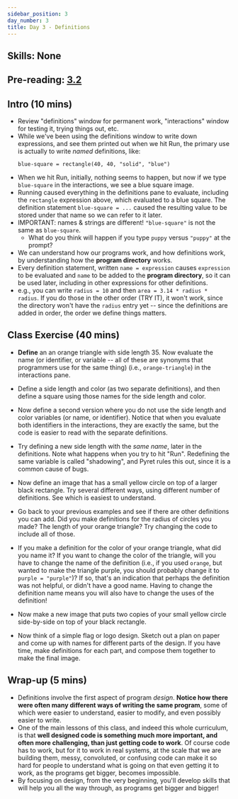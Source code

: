 ```yaml
---
sidebar_position: 3
day_number: 3
title: Day 3 - Definitions
---
```


## Skills: None

## Pre-reading: [3.2]({{DCIC_DOMAIN}}/Naming_Values.html)

## Intro (10 mins)

- Review "definitions" window for permanent work, "interactions" window for testing it, trying things out, etc.
- While we've been using the definitions window to write down expressions, and see them printed out when we hit Run, the primary use is actually to write *named* definitions, like:
  ```pyret
  blue-square = rectangle(40, 40, "solid", "blue")
  ```
-  When we hit Run, initially, nothing seems to happen, but now if we type `blue-square` in the interactions, we see a blue square image.
- Running caused everything in the definitions pane to evaluate, including the `rectangle` expression above, which evaluated to a blue square. The definition statement `blue-square = ...` caused the resulting value to be stored under that name so we can refer to it later.
- IMPORTANT: names & strings are different! `"blue-square"` is not the same as `blue-square`.
  - What do you think will happen if you type `puppy` versus `"puppy"` at the prompt?
- We can understand how our programs work, and how definitions work, by understanding how the **program directory** works.
- Every definition statement, written `name = expression` causes `expression` to be evaluated and `name` to be added to the **program directory**, so it can be used later, including in other expressions for other definitions.
- e.g., you can write `radius = 10` and then `area = 3.14 * radius * radius`. If you do those in the other order (TRY IT), it won't work, since the directory won't have the `radius` entry yet -- since the definitions are added in order, the order we define things matters.

## Class Exercise (40 mins)

- **Define** an an orange triangle with side length 35. Now evaluate the name (or identifier, or variable -- all of these are synonyms that programmers use for the same thing) (i.e., `orange-triangle`) in the interactions pane.
- Define a side length and color (as two separate definitions), and then define a square using those names for the side length and color.
- Now define a second version where you do not use the side length and color
  variables (or name, or identifier). Notice that when you evaluate both identifiers in the interactions,
  they are exactly the same, but the code is easier to read with the separate
  definitions.
- Try defining a new side length with the _same name_, later in the
  definitions. Note what happens when you try to hit "Run". Redefining the same
  variable is called "shadowing", and Pyret rules this out, since it is a common
  cause of bugs. 
- Now define an image that has a small yellow circle on top of a larger black
  rectangle. Try several different ways, using different number of definitions.
  See which is easiest to understand.
- Go back to your previous examples and see if there are other definitions you
  can add. Did you make definitions for the radius of circles you made? The
  length of your orange triangle? Try changing the code to include all of those.
- If you make a definition for the color of your orange triangle, what did you
  name it? If you want to change the color of the triangle, will you have to
  change the name of the definition (i.e., if you used `orange`, but wanted to
  make the triangle purple, you should probably change it to `purple =
  "purple"`)? If so, that's an indication that perhaps the definition was not
  helpful, or didn't have a good name. Having to change the definition name
  means you will also have to change the uses of the definition! 
- Now make a new image that puts two copies of your small yellow circle
  side-by-side on top of your black rectangle. 

- Now think of a simple flag or logo design. Sketch out a plan on paper and come up with names for different parts of the design. If you have time, make definitions for each part, and compose them together to make the final image.

## Wrap-up (5 mins)

- Definitions involve the first aspect of program *design*. **Notice how there
  were often many different ways of writing the same program**, some of which were
  easier to understand, easier to modify, and even possibly easier to write. 
- One of the main lessons of this class, and indeed this whole curriculum, is
  that **well designed code is something much more important, and often more
  challenging, than just getting code to work**. Of course code has to work, but
  for it to work in real systems, at the scale that we are building them, messy,
  convoluted, or confusing code can make it so hard for people to understand
  what is going on that even getting it to work, as the programs get bigger,
  becomes impossible.
- By focusing on design, from the very beginning, you'll develop skills that will 
  help you all the way through, as programs get bigger and bigger! 
